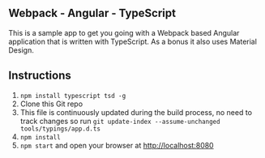 Webpack - Angular - TypeScript
--------

This is a sample app to get you going with a Webpack based Angular application that is written with TypeScript. As a bonus it also uses Material Design.

## Instructions
1. `npm install typescript tsd -g`
1. Clone this Git repo
1. This file is continuously updated during the build process, no need to track changes so run `git update-index --assume-unchanged tools/typings/app.d.ts`
1. `npm install`
1. `npm start` and open your browser at [http://localhost:8080](http://localhost:8080)